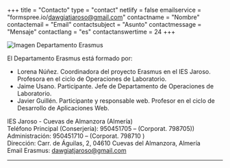 +++
title = "Contacto"
type = "contact"
netlify = false
emailservice = "formspree.io/dawgiatjaroso@gmail.com"
contactname = "Nombre"
contactemail = "Email"
contactsubject = "Asunto"
contactmessage = "Mensaje"
contactlang = "es"
contactanswertime = 24
+++

![Imagen Departamento Erasmus](/img/2023/departamentoErasmus.jpg)

El Departamento Erasmus está formado por:
- Lorena Núñez. Coordinadora del proyecto Erasmus en el IES Jaroso. Profesora en el ciclo de Operaciones de Laboratorio.
- Jaime Usano. Participante. Jefe de Departamento de Operaciones de Laboratorio.
- Javier Guillén. Participante y responsable web. Profesor en el ciclo de Desarrollo de Aplicaciones Web.


IES Jaroso - Cuevas de Almanzora (Almería)  
Teléfono Principal (Conserjería): 950451705 – (Corporat. 798705))  
Administración: 950451710 – (Corporat. 798710 )     
Dirección: Carr. de Águilas, 2, 04610 Cuevas del Almanzora, Almería  
Email Erasmus: dawgiatjaroso@gmail.com  

---  
